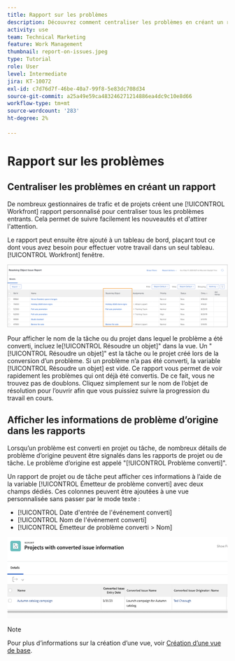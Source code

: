 ```yaml
---
title: Rapport sur les problèmes
description: Découvrez comment centraliser les problèmes en créant un rapport.
activity: use
team: Technical Marketing
feature: Work Management
thumbnail: report-on-issues.jpeg
type: Tutorial
role: User
level: Intermediate
jira: KT-10072
exl-id: c7d76d7f-46be-40a7-99f8-5e83dc708d34
source-git-commit: a25a49e59ca483246271214886ea4dc9c10e8d66
workflow-type: tm+mt
source-wordcount: '283'
ht-degree: 2%

---
```


# Rapport sur les problèmes

## Centraliser les problèmes en créant un rapport

De nombreux gestionnaires de trafic et de projets créent une [!UICONTROL Workfront] rapport personnalisé pour centraliser tous les problèmes entrants. Cela permet de suivre facilement les nouveautés et d&#39;attirer l&#39;attention.

Le rapport peut ensuite être ajouté à un tableau de bord, plaçant tout ce dont vous avez besoin pour effectuer votre travail dans un seul tableau. [!UICONTROL Workfront] fenêtre.

![Une image de la fonction [!UICONTROL Résoudre un objet] d’un rapport de problème.](assets/18-resolving-object-report.png)

Pour afficher le nom de la tâche ou du projet dans lequel le problème a été converti, incluez le[!UICONTROL Résoudre un objet]&quot; dans la vue. Un &quot;[!UICONTROL Résoudre un objet]&quot; est la tâche ou le projet créé lors de la conversion d’un problème. Si un problème n’a pas été converti, la variable [!UICONTROL Résoudre un objet] est vide. Ce rapport vous permet de voir rapidement les problèmes qui ont déjà été convertis. De ce fait, vous ne trouvez pas de doublons. Cliquez simplement sur le nom de l’objet de résolution pour l’ouvrir afin que vous puissiez suivre la progression du travail en cours.

## Afficher les informations de problème d’origine dans les rapports

Lorsqu’un problème est converti en projet ou tâche, de nombreux détails de problème d’origine peuvent être signalés dans les rapports de projet ou de tâche. Le problème d’origine est appelé &quot;[!UICONTROL Problème converti]&quot;.

Un rapport de projet ou de tâche peut afficher ces informations à l’aide de la variable [!UICONTROL Émetteur de problème converti] avec deux champs dédiés. Ces colonnes peuvent être ajoutées à une vue personnalisée sans passer par le mode texte :

* [!UICONTROL Date d&#39;entrée de l&#39;événement converti]
* [!UICONTROL Nom de l&#39;événement converti]
* [!UICONTROL Émetteur de problème converti > Nom]

![Image des informations de rapport de problèmes.](assets/19-text-mode-reporting-for-issues.png)

>[!NOTE]
>
>Pour plus d’informations sur la création d’une vue, voir [Création d’une vue de base](https://experienceleague.adobe.com/docs/workfront-learn/tutorials-workfront/reporting/basic-reporting/create-a-basic-view.html?lang=en).


